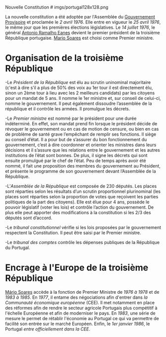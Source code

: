 Nouvelle Constitution # imgs/portugal128x128.png

La nouvelle constitution a été adoptée par l'Assemblée du [Gouvernement Provisoire](articles/07_Gouvernement_Prov.md) et proclamée le *2 avril 1976*.
Elle entre en vigueur le *25 avril 1976*, le même jour que les premières élections législatives.
Le *14 juillet 1976*, le général [Antonio Ramalho Eanes](articles/12_antonio_eanes.md) devient le premier président de la troisième République portugaise. [Mario Soares](articles/10_mario_soares.md) est choisi comme Premier ministre.

# Organisation de la troisième République

-Le *Président de la République* est élu au scrutin uninominal majoritaire (c'est à dire s’il a plus de 50% des voix au 1er tour il est directement élu, sinon un 2ème tour à lieu avec les 2 meilleurs candidats) par les citoyens pour un mandat de 5 ans. Il nomme le 1er ministre et, sur conseil de celui-ci, nomme le gouvernement. Il peut également dissoudre l’assemblée de la république et il contrôle les armées. Il promulgue les décrets.

-Le *Premier ministre* est nommé par le président pour une durée indéterminé. En effet, son mandat prend fin lorsque le président décide de révoquer le gouvernement ou en cas de motion de censure, ou bien en cas de problème de santé grave l’empêchant de remplir ses fonctions. Il siège au conseil d’état.
 Il a pour but de s’assurer du bon fonctionnement du gouvernement, c’est à dire coordonner et orienter les ministres dans leurs décisions et il s’assure que les relations entre le gouvernement et les autres institutions de l’état sont bonnes. De plus, il signe les décrets qui sont ensuite promulgué par le chef de l’état.
 Peu de temps après avoir été nommé, il fait une proposition des membres du gouvernement au Président, et présente le programme de son gouvernement devant l’Assemblée de la République.

-L’*Assemblée de la République* est composée de 230 députés. Les places sont réparties selon les résultats d’un scrutin proportionnel plurinominal (les places sont réparties selon la proportion de votes que reçoivent les parties politiques de la part des citoyens). Elle est élue pour 4 ans, possède le pouvoir législatif (voter les lois) et contrôle l’action du gouvernement. De plus elle peut apporter des modifications à la constitution si les 2/3 des députés sont d’accord.

-Le *tribunal constitutionnel* vérifie si les lois proposées par le gouvernement respectent la Constitution. Il peut être saisi par le Premier ministre.

-Le *tribunal des comptes* contrôle les dépenses publiques de la République du Portugal.


# Encrage à l'Europe de la troisième République

[Mário Soares](articles/10_mario_soares.md) accède à la fonction de Premier Ministre de *1976 à 1978* et de *1983 à 1985*. En *1977*, il entame des négociations afin d'entrer dans *la Communauté économique européenne* (CEE). Il met notamment en place des réformes afin de rendre le secteur agricole Portugais plus compétitif à l'échelle Européenne et afin de moderniser le pays.
En *1983*, une série de mesure le permet de rétablir l'économie au Portugal ce qui va permettre de facilité son entrée sur le marché Européen.
Enfin, le *1er janvier 1986*, le Portugal *entre officiellement dans la CEE*.